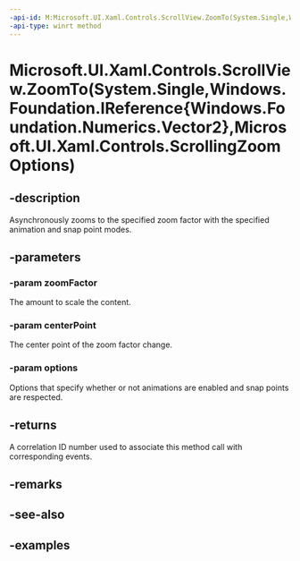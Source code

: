 ```yaml
---
-api-id: M:Microsoft.UI.Xaml.Controls.ScrollView.ZoomTo(System.Single,Windows.Foundation.IReference{Windows.Foundation.Numerics.Vector2},Microsoft.UI.Xaml.Controls.ScrollingZoomOptions)
-api-type: winrt method
---
```


# Microsoft.UI.Xaml.Controls.ScrollView.ZoomTo(System.Single,Windows.Foundation.IReference{Windows.Foundation.Numerics.Vector2},Microsoft.UI.Xaml.Controls.ScrollingZoomOptions)

<!--
public int ZoomTo (float zoomFactor, System.Nullable<System.Numerics.Vector2> centerPoint, Microsoft.UI.Xaml.Controls.ScrollingZoomOptions options);
-->

## -description

Asynchronously zooms to the specified zoom factor with the specified animation and snap point modes.

## -parameters

### -param zoomFactor

The amount to scale the content.

### -param centerPoint

The center point of the zoom factor change.

### -param options

Options that specify whether or not animations are enabled and snap points are respected.

## -returns

A correlation ID number used to associate this method call with corresponding events.

## -remarks

## -see-also

## -examples
